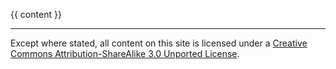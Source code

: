 {{ content }}

***

Except where stated, all content on this site is licensed under a [Creative Commons Attribution-ShareAlike 3.0 Unported License](http://creativecommons.org/licenses/by-sa/3.0/).
